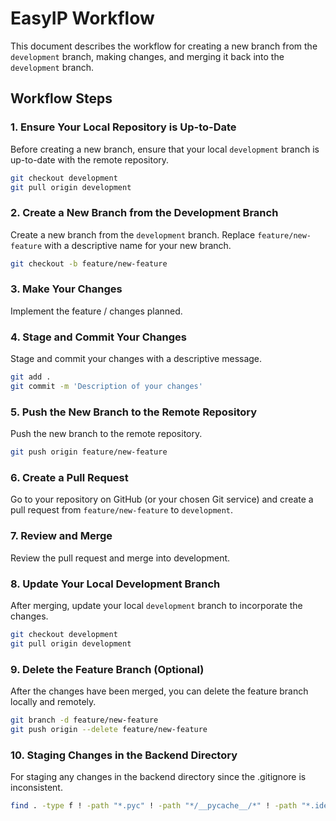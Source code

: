 # EasyIP Workflow

This document describes the workflow for creating a new branch from the `development` branch, making changes, and merging it back into the `development` branch.

## Workflow Steps

### 1. Ensure Your Local Repository is Up-to-Date

Before creating a new branch, ensure that your local `development` branch is up-to-date with the remote repository.

``` bash
git checkout development
git pull origin development
```

### 2. Create a New Branch from the Development Branch

Create a new branch from the `development` branch. Replace `feature/new-feature` with a descriptive name for your new branch.

```bash
git checkout -b feature/new-feature
```

### 3. Make Your Changes

Implement the feature / changes planned.

### 4. Stage and Commit Your Changes

Stage and commit your changes with a descriptive message.

```bash
git add .
git commit -m 'Description of your changes'
```

### 5. Push the New Branch to the Remote Repository

Push the new branch to the remote repository.

```bash
git push origin feature/new-feature
```

### 6. Create a Pull Request

Go to your repository on GitHub (or your chosen Git service) and create a pull request from `feature/new-feature` to `development`.

### 7. Review and Merge

Review the pull request and merge into development.

### 8. Update Your Local Development Branch

After merging, update your local `development` branch to incorporate the changes.

```bash
git checkout development
git pull origin development
```

### 9. Delete the Feature Branch (Optional)

After the changes have been merged, you can delete the feature branch locally and remotely.

```bash
git branch -d feature/new-feature
git push origin --delete feature/new-feature
```

### 10. Staging Changes in the Backend Directory

For staging any changes in the backend directory since the .gitignore is inconsistent.

```bash
find . -type f ! -path "*.pyc" ! -path "*/__pycache__/*" ! -path "*.idea/*" ! -path "*/env/*" | xargs git add
```
